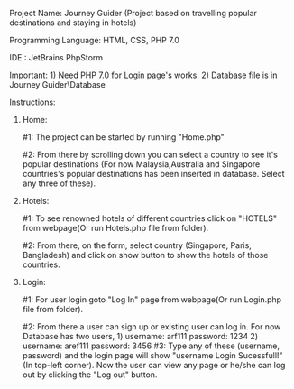 Project Name: Journey Guider (Project based on travelling popular destinations and staying in hotels)

Programming Language: HTML, CSS, PHP 7.0

IDE : JetBrains PhpStorm 

Important: 1) Need PHP 7.0 for Login page's works.
           2) Database file is in Journey Guider\Database  

Instructions:
1) Home: 
    
     #1: The project can be started by running "Home.php"

     #2: From there by scrolling down you can select a country to see it's popular destinations (For now Malaysia,Australia and Singapore countries's popular destinations has been inserted in database. Select any three of these).

2) Hotels:
    
    #1: To see renowned hotels of different countries click on "HOTELS" from webpage(Or run Hotels.php file from folder).

    #2: From there, on the form, select country (Singapore, Paris, Bangladesh) and click on show button to show the hotels  of those countries.

3) Login:
   
   #1: For user login goto "Log In" page from webpage(Or run Login.php file from folder).
   
   #2: From there a user can sign up or existing user can log in. For now Database has two users, 
       1) username: arf111
          password: 1234
       2) username: aref111
          password: 3456
   #3: Type any of these (username, password) and the login page will show "username Login Sucessfull!" (In top-left corner). Now the user can view any page or he/she can log out by clicking the "Log out" button.


        
